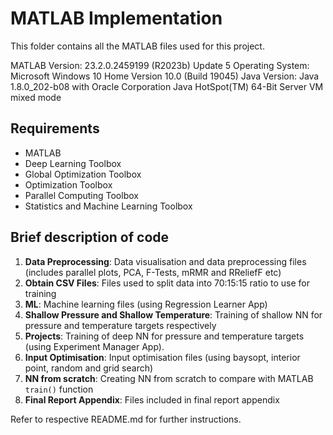 # MATLAB Implementation
This folder contains all the MATLAB files used for this project. 

MATLAB Version: 23.2.0.2459199 (R2023b) Update 5
Operating System: Microsoft Windows 10 Home Version 10.0 (Build 19045)
Java Version: Java 1.8.0_202-b08 with Oracle Corporation Java HotSpot(TM) 64-Bit Server VM mixed mode

## Requirements
- MATLAB
- Deep Learning Toolbox
- Global Optimization Toolbox
- Optimization Toolbox
- Parallel Computing Toolbox
- Statistics and Machine Learning Toolbox

## Brief description of code
1. **Data Preprocessing**: Data visualisation and data preprocessing files (includes parallel plots, PCA, F-Tests, mRMR and RReliefF etc)
2. **Obtain CSV Files**: Files used to split data into 70:15:15 ratio to use for training
3. **ML**: Machine learning files (using Regression Learner App)
4. **Shallow Pressure and Shallow Temperature**: Training of shallow NN for pressure and temperature targets respectively
5. **Projects**: Training of deep NN for pressure and temperature targets (using Experiment Manager App).
6. **Input Optimisation**: Input optimisation files (using baysopt, interior point, random and grid search)
7. **NN from scratch**: Creating NN from scratch to compare with MATLAB ```train()``` function
8. **Final Report Appendix**: Files included in final report appendix

Refer to respective README.md for further instructions.
